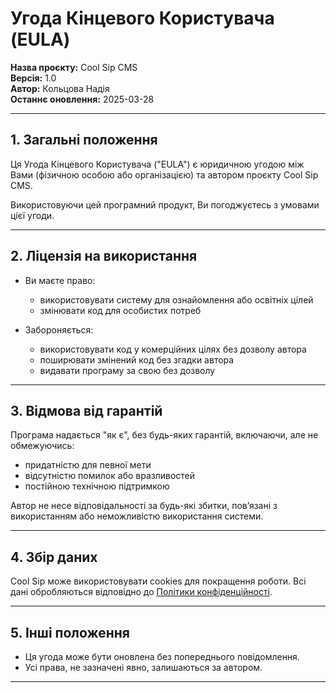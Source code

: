 # Угода Кінцевого Користувача (EULA)

**Назва проєкту:** Cool Sip CMS  
**Версія:** 1.0  
**Автор:** Кольцова Надія  
**Останнє оновлення:** 2025-03-28

---

## 1. Загальні положення

Ця Угода Кінцевого Користувача ("EULA") є юридичною угодою між Вами (фізичною особою або організацією) та автором проєкту Cool Sip CMS.

Використовуючи цей програмний продукт, Ви погоджуєтесь з умовами цієї угоди.

---

## 2. Ліцензія на використання

- Ви маєте право:
    - використовувати систему для ознайомлення або освітніх цілей
    - змінювати код для особистих потреб

- Забороняється:
    - використовувати код у комерційних цілях без дозволу автора
    - поширювати змінений код без згадки автора
    - видавати програму за свою без дозволу

---

## 3. Відмова від гарантій

Програма надається "як є", без будь-яких гарантій, включаючи, але не обмежуючись:

- придатністю для певної мети
- відсутністю помилок або вразливостей
- постійною технічною підтримкою

Автор не несе відповідальності за будь-які збитки, пов’язані з використанням або неможливістю використання системи.

---

## 4. Збір даних

Cool Sip може використовувати cookies для покращення роботи. Всі дані обробляються відповідно до [Політики конфіденційності](./PRIVACY_POLICY.md).

---

## 5. Інші положення

- Ця угода може бути оновлена без попереднього повідомлення.
- Усі права, не зазначені явно, залишаються за автором.

---

